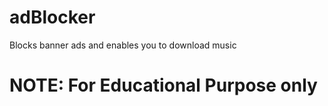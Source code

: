 # adBlocker
Blocks banner ads and enables you to download music

# NOTE: For Educational Purpose only
